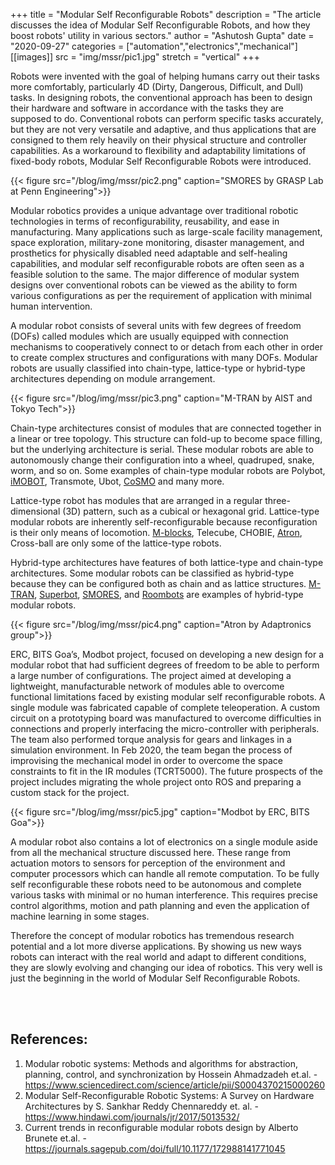 +++
title = "Modular Self Reconfigurable Robots"
description = "The article discusses the idea of Modular Self Reconfigurable Robots, and how they boost robots' utility in various sectors."
author = "Ashutosh Gupta"
date = "2020-09-27"
categories = ["automation","electronics","mechanical"]
[[images]]
    src = "img/mssr/pic1.jpg"
    stretch = "vertical"
+++

Robots were invented with the goal of helping humans carry out their tasks more comfortably, particularly 4D (Dirty, Dangerous, Difficult, and Dull) tasks. In designing robots, the conventional approach has been to design their hardware and software in accordance with the tasks they are supposed to do. Conventional robots can perform specific tasks accurately, but they are not very versatile and adaptive, and thus applications that are consigned to them rely heavily on their physical structure and controller capabilities. As a workaround to flexibility and adaptability limitations of fixed-body robots, Modular Self Reconfigurable Robots were introduced.

<!--Smores image-->
{{< figure src="/blog/img/mssr/pic2.png" caption="SMORES by GRASP Lab at Penn Engineering">}}

Modular robotics provides a unique advantage over traditional robotic technologies in terms of reconfigurability, reusability, and ease in manufacturing. Many applications such as large-scale facility management, space exploration, military-zone monitoring, disaster management, and prosthetics for physically disabled  need adaptable and self-healing capabilities, and modular self reconfigurable robots are often seen as a feasible solution to the same. The major difference of modular system designs over conventional robots can be viewed as the ability to form various configurations as per the requirement of application with minimal human intervention.

A modular robot consists of several units with few degrees of freedom (DOFs) called modules which are usually equipped with connection mechanisms to cooperatively connect to or detach from each other in order to create complex structures and configurations with many DOFs. Modular robots are usually classified into chain-type, lattice-type or hybrid-type architectures depending on module arrangement.

<!--M-tran image-->
{{< figure src="/blog/img/mssr/pic3.png" caption="M-TRAN by AIST and Tokyo Tech">}}

Chain-type architectures consist of modules that are connected together in a linear or tree topology. This structure can fold-up to become space filling, but the underlying architecture is serial. These modular robots  are able to autonomously change their configuration into a wheel, quadruped, snake, worm, and so on. Some examples of chain-type modular robots are Polybot, [iMOBOT](https://www.youtube.com/watch?v=6qxx7K17L_8), Transmote, Ubot, [CoSMO](https://www.youtube.com/watch?v=uhNEuXQK1iI) and many more.

Lattice-type robot has modules that are arranged in a regular three-dimensional (3D) pattern, such as a cubical or hexagonal grid. Lattice-type modular robots are inherently self-reconfigurable because reconfiguration is their only means of locomotion. [M-blocks](https://www.youtube.com/watch?v=hI5UDKaWJOo), Telecube, CHOBIE, [Atron](https://www.youtube.com/playlist?list=PL0801B819ED037AA0), Cross-ball are only some of the lattice-type robots.

Hybrid-type architectures have features of both lattice-type and chain-type architectures. Some modular robots can be classified as hybrid-type because they can be configured both as chain and as lattice structures. [M-TRAN](https://www.youtube.com/watch?v=4oSavAHf0dg&t=2s), [Superbot](https://www.youtube.com/watch?v=rfT0hbewv-4), [SMORES](https://www.youtube.com/watch?v=CfKErvU3we8), and [Roombots](https://www.youtube.com/watch?v=KY6QCDUngtk) are examples of hybrid-type modular robots.

<!--Atron image-->
{{< figure src="/blog/img/mssr/pic4.png" caption="Atron by Adaptronics group">}}

ERC, BITS Goa’s, Modbot project, focused on developing a new design for a modular robot that had sufficient degrees of freedom to be able to perform a large number of configurations. The project aimed at developing a lightweight, manufacturable network of modules able to overcome functional limitations faced by existing modular self reconfigurable robots. A single module was fabricated capable of complete teleoperation. A custom circuit on a prototyping board was manufactured to overcome difficulties in connections and properly interfacing the micro-controller with peripherals. The team also performed torque analysis for gears and linkages in a simulation environment. In Feb 2020, the team began the process of improvising the mechanical model in order to overcome the space constraints to fit in the IR modules (TCRT5000). The future prospects of the project includes migrating the whole project onto ROS and preparing a custom stack for the project.

<!--Modbot image-->
{{< figure src="/blog/img/mssr/pic5.jpg" caption="Modbot by ERC, BITS Goa">}}

A modular robot also contains a lot of electronics on a single module aside from all the mechanical structure discussed here. These range from actuation motors to sensors for perception of the environment and computer processors which can handle all remote computation. To be fully self reconfigurable these robots need to be autonomous and complete various tasks with minimal or no human interference. This requires precise control algorithms, motion and path planning and even the application of machine learning in some stages.

Therefore the concept of modular robotics has tremendous research potential and a lot more diverse applications. By showing us new ways robots can interact with the real world and adapt to different conditions, they are slowly evolving and changing our idea of robotics. This very well is just the beginning in the world of Modular Self Reconfigurable Robots.

<br>
<br>

## References:

1. Modular robotic systems: Methods and algorithms for abstraction, planning, control, and synchronization by Hossein Ahmadzadeh et.al. - https://www.sciencedirect.com/science/article/pii/S0004370215000260
2. Modular Self-Reconfigurable Robotic Systems: A Survey on Hardware Architectures by S. Sankhar Reddy Chennareddy et. al. - https://www.hindawi.com/journals/jr/2017/5013532/
3. Current trends in reconfigurable modular robots design by Alberto Brunete  et.al. - https://journals.sagepub.com/doi/full/10.1177/172988141771045